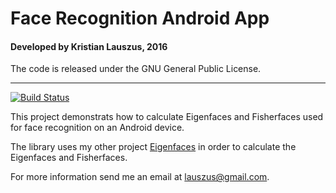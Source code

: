 # Face Recognition Android App
#### Developed by Kristian Lauszus, 2016

The code is released under the GNU General Public License.
_________
[![Build Status](https://travis-ci.org/Lauszus/FaceRecognitionApp.svg?branch=master)](https://travis-ci.org/Lauszus/FaceRecognitionApp)

This project demonstrats how to calculate Eigenfaces and Fisherfaces used for face recognition on an Android device.

The library uses my other project [Eigenfaces](https://github.com/Lauszus/Eigenfaces) in order to calculate the Eigenfaces and Fisherfaces.

For more information send me an email at <lauszus@gmail.com>.
